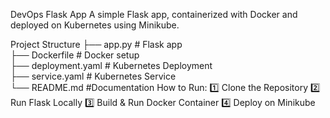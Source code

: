  DevOps Flask App
A simple Flask app, containerized with Docker and deployed on Kubernetes using Minikube.

Project Structure
├── app.py         # Flask app  
├── Dockerfile     # Docker setup  
├── deployment.yaml # Kubernetes Deployment  
├── service.yaml   # Kubernetes Service  
└── README.md      #Documentation
How to Run:
  1️⃣ Clone the Repository
  2️⃣ Run Flask Locally
  3️⃣ Build & Run Docker Container
  4️⃣ Deploy on Minikube
